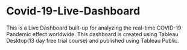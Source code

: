 # Covid-19-Live-Dashboard
This is a Live Dashboard built-up for analyzing the real-time COVID-19 Pandemic effect worldwide. This dashboard is created using Tableau Desktop(13 day free trial course) and published using Tableau Public.
